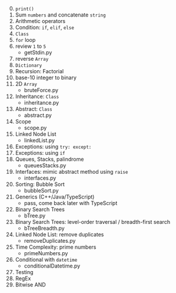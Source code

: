 0. `print()`
1. Sum `numbers` and concatenate `string`
2. Arithmetic operators
3. Condition: `if`, `elif`, `else`
4. `Class`
5. `for` loop
6. review `1` to `5`
    - getStdin.py
7. reverse `Array`
8. `Dictionary`
9. Recursion: Factorial
10. base-10 integer to binary
11. 2D `Array`
    - bruteForce.py
12. Inheritance: `Class`
    - inheritance.py
13. Abstract: `Class`
    - abstract.py
14. Scope
    - scope.py
15. Linked Node List
    - linkedList.py
16. Exceptions: using `try: except:`
17. Exceptions: using `if`
18. Queues, Stacks, palindrome
    - queuesStacks.py
19. Interfaces: mimic abstract method using `raise`
    - interfaces.py
20. Sorting: Bubble Sort
    - bubbleSort.py
21. Generics (C++/Java/TypeScript)
    - pass, come back later with TypeScript
22. Binary Search Trees
    - bTree.py
23. Binary Search Trees: level-order traversal / breadth-first search
    - bTreeBreadth.py
24. Linked Node List: remove duplicates
    - removeDuplicates.py
25. Time Complexity: prime numbers
    - primeNumbers.py
26. Conditional with `datetime`
    - conditionalDatetime.py
27. Testing
28. RegEx
29. Bitwise AND





